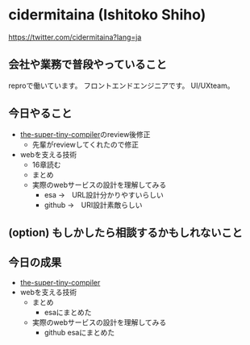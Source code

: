 # cidermitaina (Ishitoko Shiho)
https://twitter.com/cidermitaina?lang=ja

## 会社や業務で普段やっていること
reproで働いています。
フロントエンドエンジニアです。
UI/UXteam。

## 今日やること

- [the-super-tiny-compiler](https://github.com/cidermitaina/the-super-tiny-compiler/pull/1)のreview後修正
  - 先輩がreviewしてくれたので修正
- webを支える技術
  - 16章読む
  - まとめ
  - 実際のwebサービスの設計を理解してみる
    - esa →　URL設計分かりやすいらしい
    - github →　URI設計素敵らしい

## (option) もしかしたら相談するかもしれないこと


## 今日の成果

- [the-super-tiny-compiler](https://github.com/cidermitaina/the-super-tiny-compiler/pull/1)
- webを支える技術
  - まとめ
    - esaにまとめた
  - 実際のwebサービスの設計を理解してみる
    - github esaにまとめた
